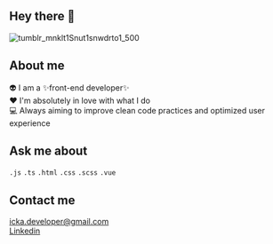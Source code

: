 ## Hey there :wave:

![tumblr_mnklt1Snut1snwdrto1_500](https://user-images.githubusercontent.com/51804898/119067940-89633280-b9b9-11eb-99df-8fb33c18328e.gif)

## About me
:alien: I am a ✨front-end developer✨<br>
:heart: I'm absolutely in love with what I do <br>
:computer: Always aiming to improve clean code practices and optimized user experience

## Ask me about
```.js``` ```.ts``` ```.html``` ```.css``` ```.scss``` ```.vue```
## Contact me

icka.developer@gmail.com <br>
[Linkedin](https://www.linkedin.com/in/isabelakarkache/)

